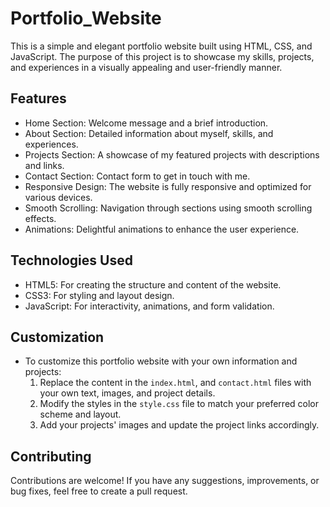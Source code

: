 # Portfolio_Website

This is a simple and elegant portfolio website built using HTML, CSS, and JavaScript. The purpose of this project is to showcase my skills, projects, and experiences in a visually appealing and user-friendly manner.

## Features
* Home Section: Welcome message and a brief introduction.
* About Section: Detailed information about myself, skills, and experiences.
* Projects Section: A showcase of my featured projects with descriptions and links.
* Contact Section: Contact form to get in touch with me.
* Responsive Design: The website is fully responsive and optimized for various devices.
* Smooth Scrolling: Navigation through sections using smooth scrolling effects.
* Animations: Delightful animations to enhance the user experience.

## Technologies Used
* HTML5: For creating the structure and content of the website.
* CSS3: For styling and layout design.
* JavaScript: For interactivity, animations, and form validation.

## Customization
* To customize this portfolio website with your own information and projects:
    1. Replace the content in the `index.html`, and `contact.html` files with your own text, images, and project details.
    2. Modify the styles in the `style.css` file to match your preferred color scheme and layout.
    3. Add your projects' images and update the project links accordingly.

## Contributing
Contributions are welcome! If you have any suggestions, improvements, or bug fixes, feel free to create a pull request.
